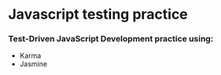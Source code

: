 # Javascript testing practice

### Test-Driven JavaScript Development practice using:
- Karma
- Jasmine
